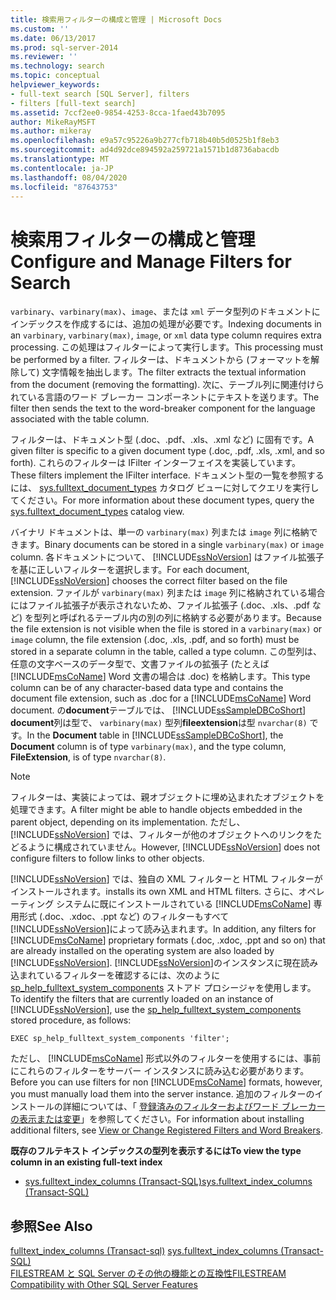```yaml
---
title: 検索用フィルターの構成と管理 | Microsoft Docs
ms.custom: ''
ms.date: 06/13/2017
ms.prod: sql-server-2014
ms.reviewer: ''
ms.technology: search
ms.topic: conceptual
helpviewer_keywords:
- full-text search [SQL Server], filters
- filters [full-text search]
ms.assetid: 7ccf2ee0-9854-4253-8cca-1faed43b7095
author: MikeRayMSFT
ms.author: mikeray
ms.openlocfilehash: e9a57c95226a9b277cfb718b40b5d0525b1f8eb3
ms.sourcegitcommit: ad4d92dce894592a259721a1571b1d8736abacdb
ms.translationtype: MT
ms.contentlocale: ja-JP
ms.lasthandoff: 08/04/2020
ms.locfileid: "87643753"
---
```

# <a name="configure-and-manage-filters-for-search"></a><span data-ttu-id="3f6b3-102">検索用フィルターの構成と管理</span><span class="sxs-lookup"><span data-stu-id="3f6b3-102">Configure and Manage Filters for Search</span></span>
  <span data-ttu-id="3f6b3-103">`varbinary`、`varbinary(max)`、`image`、または `xml` データ型列のドキュメントにインデックスを作成するには、追加の処理が必要です。</span><span class="sxs-lookup"><span data-stu-id="3f6b3-103">Indexing documents in an `varbinary`, `varbinary(max)`, `image`, or `xml` data type column requires extra processing.</span></span> <span data-ttu-id="3f6b3-104">この処理はフィルターによって実行します。</span><span class="sxs-lookup"><span data-stu-id="3f6b3-104">This processing must be performed by a filter.</span></span> <span data-ttu-id="3f6b3-105">フィルターは、ドキュメントから (フォーマットを解除して) 文字情報を抽出します。</span><span class="sxs-lookup"><span data-stu-id="3f6b3-105">The filter extracts the textual information from the document (removing the formatting).</span></span> <span data-ttu-id="3f6b3-106">次に、テーブル列に関連付けられている言語のワード ブレーカー コンポーネントにテキストを送ります。</span><span class="sxs-lookup"><span data-stu-id="3f6b3-106">The filter then sends the text to the word-breaker component for the language associated with the table column.</span></span>  
  
 <span data-ttu-id="3f6b3-107">フィルターは、ドキュメント型 (.doc、.pdf、.xls、.xml など) に固有です。</span><span class="sxs-lookup"><span data-stu-id="3f6b3-107">A given filter is specific to a given document type (.doc, .pdf, .xls, .xml, and so forth).</span></span> <span data-ttu-id="3f6b3-108">これらのフィルターは IFilter インターフェイスを実装しています。</span><span class="sxs-lookup"><span data-stu-id="3f6b3-108">These filters implement the IFilter interface.</span></span> <span data-ttu-id="3f6b3-109">ドキュメント型の一覧を参照するには、 [sys.fulltext_document_types](/sql/relational-databases/system-catalog-views/sys-fulltext-document-types-transact-sql) カタログ ビューに対してクエリを実行してください。</span><span class="sxs-lookup"><span data-stu-id="3f6b3-109">For more information about these document types, query the [sys.fulltext_document_types](/sql/relational-databases/system-catalog-views/sys-fulltext-document-types-transact-sql) catalog view.</span></span>  
  
 <span data-ttu-id="3f6b3-110">バイナリ ドキュメントは、単一の `varbinary(max)` 列または `image` 列に格納できます。</span><span class="sxs-lookup"><span data-stu-id="3f6b3-110">Binary documents can be stored in a single `varbinary(max)` or `image` column.</span></span> <span data-ttu-id="3f6b3-111">各ドキュメントについて、 [!INCLUDE[ssNoVersion](../../../includes/ssnoversion-md.md)] はファイル拡張子を基に正しいフィルターを選択します。</span><span class="sxs-lookup"><span data-stu-id="3f6b3-111">For each document, [!INCLUDE[ssNoVersion](../../../includes/ssnoversion-md.md)] chooses the correct filter based on the file extension.</span></span> <span data-ttu-id="3f6b3-112">ファイルが `varbinary(max)` 列または `image` 列に格納されている場合にはファイル拡張子が表示されないため、ファイル拡張子 (.doc、.xls、.pdf など) を型列と呼ばれるテーブル内の別の列に格納する必要があります。</span><span class="sxs-lookup"><span data-stu-id="3f6b3-112">Because the file extension is not visible when the file is stored in a `varbinary(max)` or `image` column, the file extension (.doc, .xls,  .pdf, and so forth) must be stored in a separate column in the table, called a type column.</span></span> <span data-ttu-id="3f6b3-113">この型列は、任意の文字ベースのデータ型で、文書ファイルの拡張子 (たとえば [!INCLUDE[msCoName](../../../includes/msconame-md.md)] Word 文書の場合は .doc) を格納します。</span><span class="sxs-lookup"><span data-stu-id="3f6b3-113">This type column can be of any character-based data type and contains the document file extension, such as .doc for a [!INCLUDE[msCoName](../../../includes/msconame-md.md)] Word document.</span></span> <span data-ttu-id="3f6b3-114">の**document**テーブルでは、 [!INCLUDE[ssSampleDBCoShort](../../includes/sssampledbcoshort-md.md)] **document**列は型で、 `varbinary(max)` 型列**fileextension**は型 `nvarchar(8)` です。</span><span class="sxs-lookup"><span data-stu-id="3f6b3-114">In the **Document** table in [!INCLUDE[ssSampleDBCoShort](../../includes/sssampledbcoshort-md.md)], the **Document** column is of type `varbinary(max)`, and the type column, **FileExtension**, is of type `nvarchar(8)`.</span></span>  
  
> [!NOTE]  
>  <span data-ttu-id="3f6b3-115">フィルターは、実装によっては、親オブジェクトに埋め込まれたオブジェクトを処理できます。</span><span class="sxs-lookup"><span data-stu-id="3f6b3-115">A filter might be able to handle objects embedded in the parent object, depending on its implementation.</span></span> <span data-ttu-id="3f6b3-116">ただし、 [!INCLUDE[ssNoVersion](../../../includes/ssnoversion-md.md)] では、フィルターが他のオブジェクトへのリンクをたどるように構成されていません。</span><span class="sxs-lookup"><span data-stu-id="3f6b3-116">However, [!INCLUDE[ssNoVersion](../../../includes/ssnoversion-md.md)] does not configure filters to follow links to other objects.</span></span>  
  
 [!INCLUDE[ssNoVersion](../../../includes/ssnoversion-md.md)] <span data-ttu-id="3f6b3-117">では、独自の XML フィルターと HTML フィルターがインストールされます。</span><span class="sxs-lookup"><span data-stu-id="3f6b3-117">installs its own XML and HTML filters.</span></span> <span data-ttu-id="3f6b3-118">さらに、オペレーティング システムに既にインストールされている [!INCLUDE[msCoName](../../../includes/msconame-md.md)] 専用形式 (.doc、.xdoc、.ppt など) のフィルターもすべて  [!INCLUDE[ssNoVersion](../../../includes/ssnoversion-md.md)]によって読み込まれます。</span><span class="sxs-lookup"><span data-stu-id="3f6b3-118">In addition, any filters for [!INCLUDE[msCoName](../../../includes/msconame-md.md)] proprietary formats (.doc, .xdoc, .ppt and so on) that are already installed on the operating system are also loaded by  [!INCLUDE[ssNoVersion](../../../includes/ssnoversion-md.md)].</span></span> <span data-ttu-id="3f6b3-119">[!INCLUDE[ssNoVersion](../../../includes/ssnoversion-md.md)]のインスタンスに現在読み込まれているフィルターを確認するには、次のように [sp_help_fulltext_system_components](/sql/relational-databases/system-stored-procedures/sp-help-fulltext-system-components-transact-sql) ストアド プロシージャを使用します。</span><span class="sxs-lookup"><span data-stu-id="3f6b3-119">To identify the filters that are currently loaded on an instance of [!INCLUDE[ssNoVersion](../../../includes/ssnoversion-md.md)], use the [sp_help_fulltext_system_components](/sql/relational-databases/system-stored-procedures/sp-help-fulltext-system-components-transact-sql) stored procedure, as follows:</span></span>  
  
```  
EXEC sp_help_fulltext_system_components 'filter';   
```  
  
 <span data-ttu-id="3f6b3-120">ただし、 [!INCLUDE[msCoName](../../../includes/msconame-md.md)] 形式以外のフィルターを使用するには、事前にこれらのフィルターをサーバー インスタンスに読み込む必要があります。</span><span class="sxs-lookup"><span data-stu-id="3f6b3-120">Before you can use filters for non [!INCLUDE[msCoName](../../../includes/msconame-md.md)] formats, however, you must manually load them into the server instance.</span></span> <span data-ttu-id="3f6b3-121">追加のフィルターのインストールの詳細については、「 [登録済みのフィルターおよびワード ブレーカーの表示または変更](view-or-change-registered-filters-and-word-breakers.md)」を参照してください。</span><span class="sxs-lookup"><span data-stu-id="3f6b3-121">For information about installing additional filters, see [View or Change Registered Filters and Word Breakers](view-or-change-registered-filters-and-word-breakers.md).</span></span>  
  
 <span data-ttu-id="3f6b3-122">**既存のフルテキスト インデックスの型列を表示するには**</span><span class="sxs-lookup"><span data-stu-id="3f6b3-122">**To view the type column in an existing full-text index**</span></span>  
  
-   [<span data-ttu-id="3f6b3-123">sys.fulltext_index_columns &#40;Transact-SQL&#41;</span><span class="sxs-lookup"><span data-stu-id="3f6b3-123">sys.fulltext_index_columns &#40;Transact-SQL&#41;</span></span>](/sql/relational-databases/system-catalog-views/sys-fulltext-index-columns-transact-sql)  
  
## <a name="see-also"></a><span data-ttu-id="3f6b3-124">参照</span><span class="sxs-lookup"><span data-stu-id="3f6b3-124">See Also</span></span>  
 <span data-ttu-id="3f6b3-125">[fulltext_index_columns &#40;Transact-sql&#41;](/sql/relational-databases/system-catalog-views/sys-fulltext-index-columns-transact-sql) </span><span class="sxs-lookup"><span data-stu-id="3f6b3-125">[sys.fulltext_index_columns &#40;Transact-SQL&#41;](/sql/relational-databases/system-catalog-views/sys-fulltext-index-columns-transact-sql) </span></span>  
 [<span data-ttu-id="3f6b3-126">FILESTREAM と SQL Server のその他の機能との互換性</span><span class="sxs-lookup"><span data-stu-id="3f6b3-126">FILESTREAM Compatibility with Other SQL Server Features</span></span>](../blob/filestream-compatibility-with-other-sql-server-features.md)  
  
  

